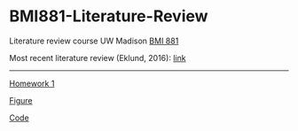 # BMI881-Literature-Review
Literature review course UW Madison [BMI 881](https://kbroman.org/BMI881/)

Most recent literature review (Eklund, 2016): [link](https://github.com/gruenloht-ds/BMI881-Literature-Review/blob/main/cluster_failure_why_fmri_inferences_for_spatial_extent_have_inflated_false_positive_rates-eklund-2016.docx)

---

[Homework 1](https://github.com/gruenloht-ds/BMI881-Literature-Review/blob/main/homework1.docx)

[Figure](https://github.com/gruenloht-ds/BMI881-Literature-Review/blob/main/Figure1.jpg)

[Code](https://github.com/gruenloht-ds/BMI881-Literature-Review/blob/main/homework1-BMI881.R)
